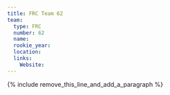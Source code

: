 ```yaml
---
title: FRC Team 62
team:
  type: FRC
  number: 62
  name:
  rookie_year:
  location:
  links:
    Website:
---
```


{% include remove_this_line_and_add_a_paragraph %}